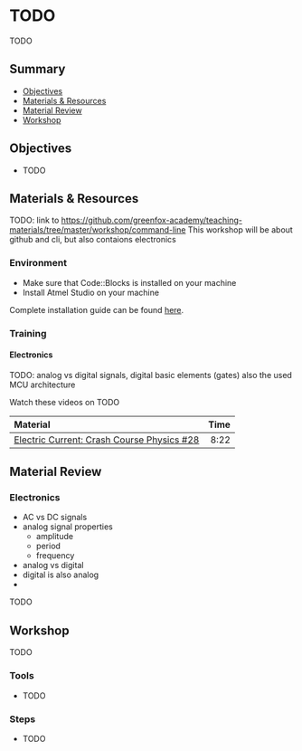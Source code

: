 # TODO
TODO

## Summary
 - [Objectives](#objectives)
 - [Materials & Resources](#materials-&-resources)
 - [Material Review](#material-review)
 - [Workshop](#workshop)

## Objectives
  - TODO

## Materials & Resources
TODO: link to https://github.com/greenfox-academy/teaching-materials/tree/master/workshop/command-line
This workshop will be about github and cli, but also contaions electronics

### Environment
 - Make sure that Code::Blocks is installed on your machine
 - Install Atmel Studio on your machine

Complete installation guide can be found [here](https://github.com/greenfox-academy/totoro-syllabus/blob/master/IDE-Installation-Guide.md).

### Training
#### Electronics
TODO: analog vs digital signals, digital basic elements (gates)
also the used MCU architecture

Watch these videos on TODO

| Material | Time |
|:---------|-----:|
| [Electric Current: Crash Course Physics #28](https://www.youtube.com/watch?v=HXOok3mfMLM) | 8:22 |

## Material Review

### Electronics
 - AC vs DC signals
 - analog signal properties
    - amplitude
    - period
    - frequency
 - analog vs digital
 - digital is also analog
 -
 
 TODO

## Workshop
TODO
### Tools
 - TODO

### Steps
- TODO
